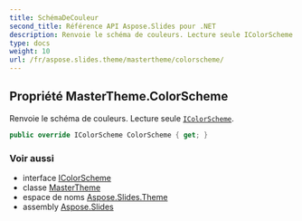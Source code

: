 ```yaml
---
title: SchémaDeCouleur
second_title: Référence API Aspose.Slides pour .NET
description: Renvoie le schéma de couleurs. Lecture seule IColorScheme aspose.slides.theme/icolorscheme.
type: docs
weight: 10
url: /fr/aspose.slides.theme/mastertheme/colorscheme/
---
```


## Propriété MasterTheme.ColorScheme

Renvoie le schéma de couleurs. Lecture seule [`IColorScheme`](../../icolorscheme).

```csharp
public override IColorScheme ColorScheme { get; }
```

### Voir aussi

* interface [IColorScheme](../../icolorscheme)
* classe [MasterTheme](../../mastertheme)
* espace de noms [Aspose.Slides.Theme](../../mastertheme)
* assembly [Aspose.Slides](../../../)

<!-- NE PAS MODIFIER : généré par xmldocmd pour Aspose.Slides.dll -->